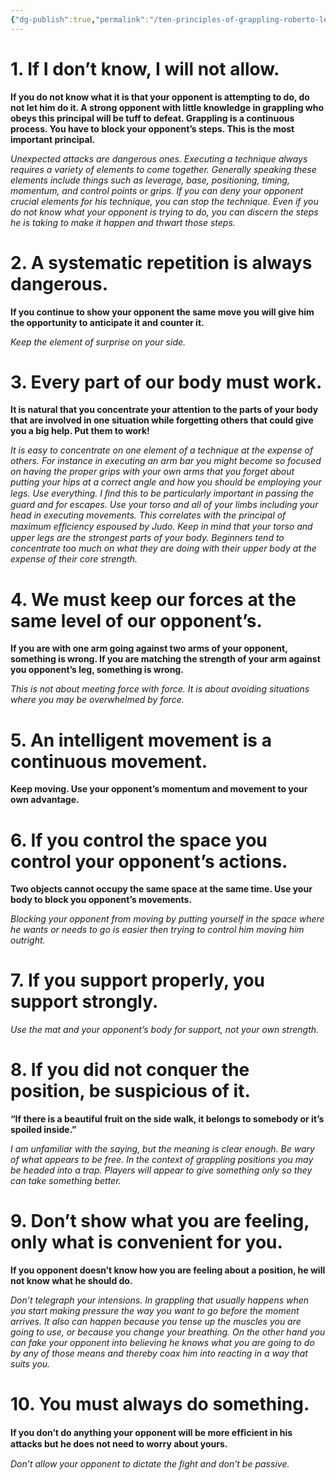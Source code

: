 ```yaml
---
{"dg-publish":true,"permalink":"/ten-principles-of-grappling-roberto-leitao/"}
---
```



# 1. If I don’t know, I will not allow.

**If you do not know what it is that your opponent is attempting to do, do not let him do it. A strong opponent with little knowledge in grappling who obeys this principal will be tuff to defeat. Grappling is a continuous process. You have to block your opponent’s steps. This is the most important principal.**

_Unexpected attacks are dangerous ones. Executing a technique always requires a variety of elements to come together. Generally speaking these elements include things such as leverage, base, positioning, timing, momentum, and control points or grips. If you can deny your opponent crucial elements for his technique, you can stop the technique. Even if you do not know what your opponent is trying to do, you can discern the steps he is taking to make it happen and thwart those steps._

# 2. A systematic repetition is always dangerous.

**If you continue to show your opponent the same move you will give him the opportunity to anticipate it and counter it.**

_Keep the element of surprise on your side._

# 3. Every part of our body must work.

**It is natural that you concentrate your attention to the parts of your body that are involved in one situation while forgetting others that could give you a big help. Put them to work!**

_It is easy to concentrate on one element of a technique at the expense of others. For instance in executing an arm bar you might become so focused on having the proper grips with your own arms that you forget about putting your hips at a correct angle and how you should be employing your legs. Use everything. I ﬁnd this to be particularly important in passing the guard and for escapes. Use your torso and all of your limbs including your head in executing movements. This correlates with the principal of maximum efﬁciency espoused by Judo. Keep in mind that your torso and upper legs are the strongest parts of your body. Beginners tend to concentrate too much on what they are doing with their upper body at the expense of their core strength._

# 4. We must keep our forces at the same level of our opponent’s.

**If you are with one arm going against two arms of your opponent, something is wrong. If you are matching the strength of your arm against you opponent’s leg, something is wrong.**

_This is not about meeting force with force. It is about avoiding situations where you may be overwhelmed by force._

# 5. An intelligent movement is a continuous movement.

**Keep moving. Use your opponent’s momentum and movement to your own advantage.**

# 6. If you control the space you control your opponent’s actions.
**Two objects cannot occupy the same space at the same time. Use your body to block you opponent’s movements.**

_Blocking your opponent from moving by putting yourself in the space where he wants or needs to go is easier then trying to control him moving him outright._

# 7. If you support properly, you support strongly.

_Use the mat and your opponent’s body for support, not your own strength._

# 8. If you did not conquer the position, be suspicious of it.
**“If there is a beautiful fruit on the side walk, it belongs to somebody or it’s spoiled inside.”**

_I am unfamiliar with the saying, but the meaning is clear enough. Be wary of what appears to be free. In the context of grappling positions you may be headed into a trap. Players will appear to give something only so they can take something better._

# 9. Don’t show what you are feeling, only what is convenient for you.

**If you opponent doesn’t know how you are feeling about a position, he will not know what he should do.**

_Don’t telegraph your intensions. In grappling that usually happens when you start making pressure the way you want to go before the moment arrives. It also can happen because you tense up the muscles you are going to use, or because you change your breathing. On the other hand you can fake your opponent into believing he knows what you are going to do by any of those means and thereby coax him into reacting in a way that suits you._

# 10. You must always do something.

**If you don’t do anything your opponent will be more efﬁcient in his attacks but he does not need to worry about yours.**

_Don’t allow your opponent to dictate the ﬁght and don’t be passive._